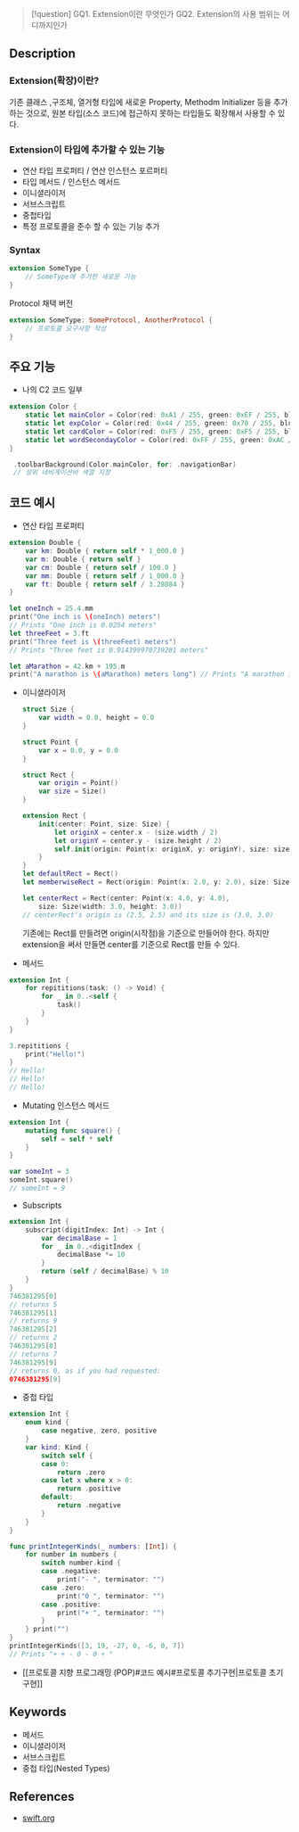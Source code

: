 >[!question]
>GQ1. Extension이란 무엇인가
>GQ2. Extension의 사용 범위는 어디까지인가
## Description
### Extension(확장)이란?
기존 클래스 ,구조체, 열거형 타입에 새로운 Property, Methodm Initializer 등을 추가하는 것으로, 원본 타입(소스 코드)에 접근하지 못하는 타입들도 확장해서 사용할 수 있다.

### Extension이 타입에 추가할 수 있는 기능
- 연산 타입 프로퍼티 / 연산 인스턴스 포르퍼티
- 타입 메서드 / 인스턴스 메서드
- 이니셜라이저
- 서브스크립트
- 중첩타입
- 특정 프로토콜을 준수 할 수 있는 기능 추가

### Syntax
```swift
extension SomeType {
	// SomeType에 추가한 새로운 기능
}
```
Protocol 채택 버전
```swift
extension SomeType: SomeProtocol, AnotherProtocol {
	// 프로토콜 요구사항 작성
}
```

## 주요 기능
+ 나의 C2 코드 일부
```swift
extension Color {
    static let mainColor = Color(red: 0xA1 / 255, green: 0xEF / 255, blue: 0xFF / 255) // 툴바 색
    static let expColor = Color(red: 0x44 / 255, green: 0x70 / 255, blue: 0xFF / 255) // 경험기간 표시색
    static let cardColor = Color(red: 0xF5 / 255, green: 0xF5 / 255, blue: 0xF5 / 255) // 게시물, 댓글 배경색
    static let wordSecondayColor = Color(red: 0xFF / 255, green: 0xAC / 255, blue: 0x2F / 255) // 글자 세컨더리 색
}
```

```swift
 .toolbarBackground(Color.mainColor, for: .navigationBar)
 // 상위 네비게이션바 색깔 지정
```

## 코드 예시
+ 연산 타입 프로퍼티
```swift
extension Double { 
	var km: Double { return self * 1_000.0 } 
	var m: Double { return self } 
	var cm: Double { return self / 100.0 } 
	var mm: Double { return self / 1_000.0 } 
	var ft: Double { return self / 3.28084 } 
} 

let oneInch = 25.4.mm 
print("One inch is \(oneInch) meters") 
// Prints "One inch is 0.0254 meters" 
let threeFeet = 3.ft 
print("Three feet is \(threeFeet) meters") 
// Prints "Three feet is 0.914399970739201 meters"

let aMarathon = 42.km + 195.m 
print("A marathon is \(aMarathon) meters long") // Prints "A marathon is 42195.0 meters long"
```
- 이니셜라이저
	```swift
	struct Size {
		var width = 0.0, height = 0.0
	}
	
	struct Point {
		var x = 0.0, y = 0.0
	}
	
	struct Rect {
		var origin = Point()
		var size = Size()
	}
	
	extension Rect { 
		init(center: Point, size: Size) { 
			let originX = center.x - (size.width / 2) 
			let originY = center.y - (size.height / 2) 
			self.init(origin: Point(x: originX, y: originY), size: size) 
		} 
	}
	let defaultRect = Rect() 
	let memberwiseRect = Rect(origin: Point(x: 2.0, y: 2.0), size: Size(width: 5.0, height: 5.0))
	
	let centerRect = Rect(center: Point(x: 4.0, y: 4.0), 
		size: Size(width: 3.0, height: 3.0)) 
	// centerRect's origin is (2.5, 2.5) and its size is (3.0, 3.0)
	```
	기존에는 Rect를 만들려면 origin(시작점)을 기준으로 만들어야 한다.
	하지만 extension을 써서 만들면 center를 기준으로 Rect를 만들 수 있다.

- 메서드
```swift
extension Int {
	for repititions(task: () -> Void) {
		for _ in 0..<self {
			task()
		}
	}
}

3.repititions {
	print("Hello!")
}
// Hello!
// Hello!
// Hello!
```
- Mutating 인스턴스 메서드
```swift
extension Int {
	mutating func square() {
		self = self * self
	}
}

var someInt = 3
someInt.square()
// someInt = 9
```
- Subscripts
```swift
extension Int {
	subscript(digitIndex: Int) -> Int {
		var decimalBase = 1
		for _ in 0..<digitIndex {
			decimalBase *= 10
		}
		return (self / decimalBase) % 10
	}
}
746381295[0] 
// returns 5 
746381295[1] 
// returns 9 
746381295[2] 
// returns 2 
746381295[8] 
// returns 7
746381295[9] 
// returns 0, as if you had requested: 
0746381295[9]
```
- 중첩 타입
```swift
extension Int {
	enum kind {
		case negative, zero, positive
	}
	var kind: Kind {
		switch self {
		case 0:
			return .zero
		case let x where x > 0:
			return .positive
		default:
			return .negative
		}
	}
}

func printIntegerKinds(_ numbers: [Int]) { 
	for number in numbers { 
		switch number.kind { 
		case .negative: 
			print("- ", terminator: "") 
		case .zero: 
			print("0 ", terminator: "") 
		case .positive: 
			print("+ ", terminator: "") 
		} 
	} print("") 
} 
printIntegerKinds([3, 19, -27, 0, -6, 0, 7]) 
// Prints "+ + - 0 - 0 + "
```
- [[프로토콜 지향 프로그래밍 (POP)#코드 예시#프로토콜 추기구현|프로토콜 초기구현]]
## Keywords
+ 메서드
+ 이니셜라이저
+ 서브스크립트
+ 중첩 타입(Nested Types)

## References
- [swift.org](https://docs.swift.org/swift-book/documentation/the-swift-programming-language/extensions/)